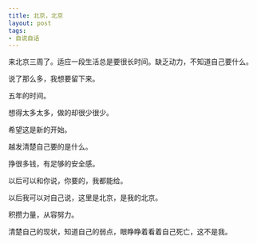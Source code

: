 ```yaml
---
title: 北京，北京
layout: post
tags:
- 自说自话
---
```




来北京三周了。适应一段生活总是要很长时间。缺乏动力，不知道自己要什么。

说了那么多，我想要留下来。

五年的时间。

想得太多太多，做的却很少很少。

希望这是新的开始。

越发清楚自己要的是什么。


挣很多钱，有足够的安全感。

以后可以和你说，你要的，我都能给。

以后我可以对自己说，这里是北京，是我的北京。

积攒力量，从容努力。


清楚自己的现状，知道自己的弱点，眼睁睁着看着自己死亡，这不是我。